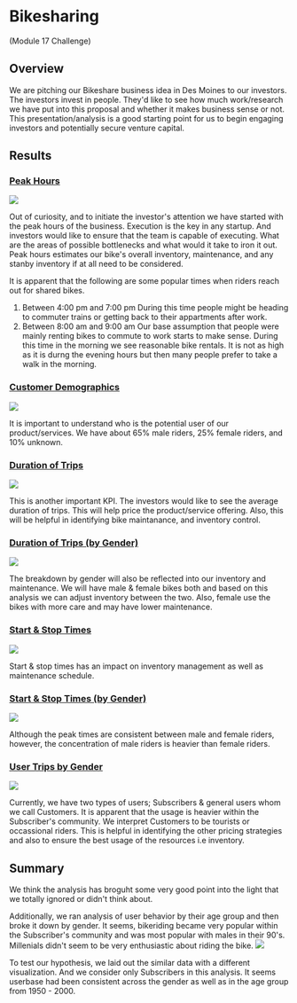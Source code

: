 # Bikesharing
(Module 17 Challenge)

## Overview
We are pitching our Bikeshare business idea in Des Moines to our investors. The investors invest in people. They'd like to see how much work/research we have put into this proposal and whether it makes business sense or not. This presentation/analysis is a good starting point for us to begin engaging investors and potentially secure venture capital.


## Results
### [Peak Hours](https://github.com/neerajain9/bikesharing/blob/Data-Science/Resources/Peak%20Hours.png)

![](https://github.com/neerajain9/bikesharing/blob/Data-Science/Resources/Peak%20Hours.png?raw=true)

Out of curiosity, and to initiate the investor's attention we have started with the peak hours of the business. Execution is the key in any startup. And investors would like to ensure that the team is capable of executing. What are the areas of possible bottlenecks and what would it take to iron it out. Peak hours estimates our bike's overall inventory, maintenance, and any stanby inventory if at all need to be considered.


It is apparent that the following are some popular times when riders reach out for shared bikes.
1. Between 4:00 pm and 7:00 pm
   During this time people might be heading to commuter trains or getting back to their appartments after work.
1. Between 8:00 am and 9:00 am
   Our base assumption that people were mainly renting bikes to commute to work starts to make sense. During this time in the morning we see reasonable bike rentals. It is not as high as it is durng the evening hours but then many people prefer to take a walk in the morning.

### [Customer Demographics](https://github.com/neerajain9/bikesharing/blob/Data-Science/Resources/Gender%20Breakdown.png)
![](https://github.com/neerajain9/bikesharing/blob/Data-Science/Resources/Gender%20Breakdown.png?raw=true)

It is important to understand who is the potential user of our product/services. We have about 65% male riders, 25% female riders, and 10% unknown.

### [Duration of Trips](https://github.com/neerajain9/bikesharing/blob/Data-Science/Resources/Checkout%20Times%20for%20Users.png)
![](https://github.com/neerajain9/bikesharing/blob/Data-Science/Resources/Checkout%20Times%20for%20Users.png?raw=true)

This is another important KPI. The investors would like to see the average duration of trips. This will help price the product/service offering. Also, this will be helpful in identifying bike maintanance, and inventory control.

### [Duration of Trips (by Gender)](https://github.com/neerajain9/bikesharing/blob/Data-Science/Resources/Checkout%20Times%20by%20Gender.png)
![](https://github.com/neerajain9/bikesharing/blob/Data-Science/Resources/Checkout%20Times%20by%20Gender.png?raw=true)

The breakdown by gender will also be reflected into our inventory and maintenance. We will have male & female bikes both and based on this analysis we can adjust inventory between the two. Also, female use the bikes with more care and may have lower maintenance.

### [Start & Stop Times](https://github.com/neerajain9/bikesharing/blob/Data-Science/Resources/Trips%20by%20weekday%20for%20each%20hour.png)
![](https://github.com/neerajain9/bikesharing/blob/Data-Science/Resources/Trips%20by%20weekday%20for%20each%20hour.png?raw=true)

Start & stop times has an impact on inventory management as well as maintenance schedule.

### [Start & Stop Times (by Gender)](https://github.com/neerajain9/bikesharing/blob/Data-Science/Resources/Trips%20by%20weekday%20for%20each%20hour%20(by%20Gender).png)
![](https://github.com/neerajain9/bikesharing/blob/Data-Science/Resources/Trips%20by%20weekday%20for%20each%20hour%20(by%20Gender).png?raw=true)

Although the peak times are consistent between male and female riders, however, the concentration of male riders is heavier than female riders.

### [User Trips by Gender](https://github.com/neerajain9/bikesharing/blob/Data-Science/Resources/UserType%20trips%20by%20gender%20by%20weekday.png)
![](https://github.com/neerajain9/bikesharing/blob/Data-Science/Resources/UserType%20trips%20by%20gender%20by%20weekday.png?raw=true)

Currently, we have two types of users; Subscribers & general users whom we call Customers. It is apparent that the usage is heavier within the Subscriber's community. We interpret Customers to be tourists or occassional riders. This is helpful in identifying the other pricing strategies and also to ensure the best usage of the resources i.e inventory.

## Summary
We think the analysis has broguht some very good point into the light that we totally ignored or didn't think about. 

Additionally, we ran analysis of user behavior by their age group and then broke it down by gender. It seems, bikeriding became very popular within the Subscriber's community and was most popular with males in their 90's. Millenials didn't seem to be very enthusiastic about riding the bike.
![](https://github.com/neerajain9/bikesharing/blob/Data-Science/Resources/User%20Type%20in%20Age%20Group%20by%20Gender.png?raw=true)


To test our hypothesis, we laid out the similar data with a different visualization. And we consider only Subscribers in this analysis. It seems userbase had been consistent across the gender as well as in the age group from 1950 - 2000.
![]()
